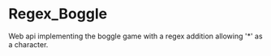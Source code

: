 # Regex_Boggle
Web api implementing the boggle game with a regex addition allowing '*' as a character.
